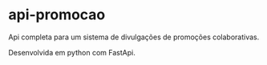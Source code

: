 # api-promocao

Api completa para um sistema de divulgações de promoções colaborativas.

Desenvolvida em python com FastApi.

